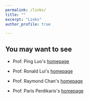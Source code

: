 ```yaml
---
permalink: /links/
title: ""
excerpt: "Links"
author_profile: true

---
```

## <i class="fa fa-fw fa-link "></i> You may want to see 
* Prof. Ping Luo's [homepage](http://luoping.me/)

* Prof. Ronald Lui's [homepage](https://www.math.cuhk.edu.hk/~lmlui/)

* Prof. Raymond Chan's [homepage](https://www.math.cuhk.edu.hk/~rchan/)

* Prof. Paris Perdikaris's [homepage](https://www.amcs.upenn.edu/people/paris-perdikaris)


